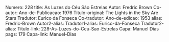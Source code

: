 Numero: 228
title: As Luzes do Céu São Estrelas
Autor: Fredric Brown
Co-autor: 
Ano-de-Publicacao: 1976
Titulo-original: The Lights in the Sky Are Stars
Tradutor: Eurico da Fonseca
Co-tradutor: 
Ano-de-edicao: 1953
alias: Fredric-Brown
Autor2-alias: 
Tradutor1-alias: Eurico-da-Fonseca
Tradutor2-alias: 
Titulo-link: 228-As-Luzes-do-Ceu-Sao-Estrelas
Capa: Manuel Dias
pags: 179
Capa-link: Manuel-Dias